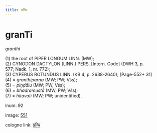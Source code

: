 ```yaml
---
title: ग्रन्थि
---
```


# granTi

<i>granthi</i>  <div n="P" />(1) the root of <bot>PIPER LONGUM LINN.</bot> (MW); <div n="P" />(2) <bot>CYNODON DACTYLON (LINN.) PERS.</bot> [Intern. Code] (DWH 3, p. <div n="lb" />577; Nadk. 1, nr. 772); <div n="P" />(3) <bot>CYPERUS ROTUNDUS LINN.</bot> (KB 4, p. 2638-2640); [Page-552+ 31] <div n="P" />(4) = <i>granthiparṇa</i> (MW; PW; Vśs); <div n="P" />(5) = <i>piṇḍālu</i> (MW; PW; Vśs); <div n="P" />(6) = <i>bhadramustā</i> (MW; PW; Vśs); <div n="P" />(7) = <i>hitāvalī</i> (MW; PW; unidentified).

lnum: 92

image: [551](https://www.sanskrit-lexicon.uni-koeln.de/scans/csl-apidev/servepdf.php?dict=snp&page=551)

cologne link: [ग्रन्थि](https://sanskrit-lexicon.uni-koeln.de/scans/csl-apidev/getword.php?dict=snp&key=ग्रन्थि)

